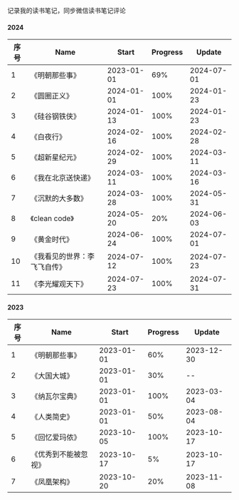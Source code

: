 记录我的读书笔记，同步微信读书笔记评论

#### 2024
| 序号  | Name      | Start      | Progress | Update     |
| --- | --------- | ---------- | -------- | ---------- |
| 1   | 《明朝那些事》   | 2023-01-01 | 69%    | 2024-07-01 |
| 2   | 《圆圈正义》    | 2024-01-01 | 100%     | 2024-01-23 |
| 3   | 《硅谷钢铁侠》   | 2024-01-13 | 100%     | 2024-01-23 |
| 4   | 《白夜行》     | 2024-02-16 | 100%     | 2024-02-28 |
| 5   | 《超新星纪元》   | 2024-02-29 | 100%     | 2024-03-11 |
| 6   | 《我在北京送快递》 | 2024-03-11 | 100%     | 2024-03-16 |
| 7   | 《沉默的大多数》  | 2024-03-28 | 100%      | 2024-05-31 |
| 8   | 《clean code》  | 2024-05-20 | 20%      | 2024-06-03 |
| 9   | 《黄金时代》  | 2024-06-24 | 100%      | 2024-07-01 |
| 10   | 《我看见的世界：李飞飞自传》  | 2024-07-12 | 100%      | 2024-07-23 |
| 11   | 《李光耀观天下》  | 2024-07-23 | 100%      | 2024-07-31 |

#### 2023
| 序号 | Name           | Start      | Progress | Update     |
| ---- | -------------- | ---------- | -------- | ---------- |
| 1    | 《明朝那些事》 | 2023-01-01 | 60%      | 2023-12-30        |
| 2    | 《大国大城》   | 2023-01-01 | 30%      | --         |
| 3    | 《纳瓦尔宝典》 | 2023-01-01 | 100%     | 2023-03-04 |
| 4    | 《人类简史》   | 2023-01-01 | 50%      | 2023-08-04         |
| 5    | 《回忆爱玛侬》   | 2023-10-05 | 100%      | 2023-10-17         |
| 6    | 《优秀到不能被忽视》   | 2023-10-17 | 5%      | 2023-10-17         |
| 7    | 《凤凰架构》   | 2023-10-20 | 20%      | 2023-11-08         |
